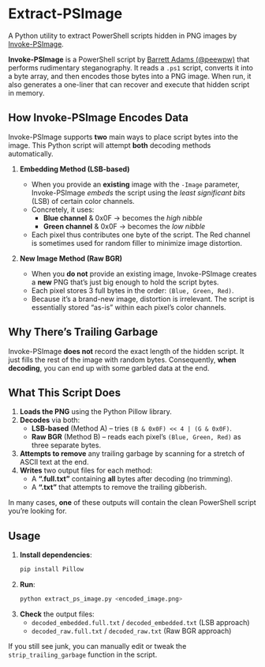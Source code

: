 # Extract-PSImage

A Python utility to extract PowerShell scripts hidden in PNG images by [Invoke-PSImage](https://github.com/peewpw/Invoke-PSImage).

**Invoke-PSImage** is a PowerShell script by [Barrett Adams (@peewpw)](https://twitter.com/peewpw) that performs rudimentary steganography. It reads a `.ps1` script, converts it into a byte array, and then encodes those bytes into a PNG image. When run, it also generates a one-liner that can recover and execute that hidden script in memory.

## How Invoke-PSImage Encodes Data

Invoke-PSImage supports **two** main ways to place script bytes into the image. This Python script will attempt **both** decoding methods automatically.

1. **Embedding Method (LSB-based)**  
   - When you provide an **existing** image with the `-Image` parameter, Invoke-PSImage *embeds* the script using the *least significant bits* (LSB) of certain color channels.  
   - Concretely, it uses:
     - **Blue channel** & 0x0F → becomes the *high nibble*  
     - **Green channel** & 0x0F → becomes the *low nibble*  
   - Each pixel thus contributes one byte of the script. The Red channel is sometimes used for random filler to minimize image distortion.

2. **New Image Method (Raw BGR)**  
   - When you **do not** provide an existing image, Invoke-PSImage creates a **new** PNG that’s just big enough to hold the script bytes.  
   - Each pixel stores 3 full bytes in the order: `(Blue, Green, Red)`.  
   - Because it’s a brand-new image, distortion is irrelevant. The script is essentially stored “as-is” within each pixel’s color channels.

## Why There’s Trailing Garbage

Invoke-PSImage **does not** record the exact length of the hidden script. It just fills the rest of the image with random bytes. Consequently, **when decoding**, you can end up with some garbled data at the end.

## What This Script Does

1. **Loads the PNG** using the Python Pillow library.  
2. **Decodes** via both:
   - **LSB-based** (Method A) – tries `(B & 0x0F) << 4 | (G & 0x0F)`.  
   - **Raw BGR** (Method B) – reads each pixel’s `(Blue, Green, Red)` as three separate bytes.  
3. **Attempts to remove** any trailing garbage by scanning for a stretch of ASCII text at the end.  
4. **Writes** two output files for each method:
   - A **“.full.txt”** containing **all** bytes after decoding (no trimming).  
   - A **“.txt”** that attempts to remove the trailing gibberish.  

In many cases, **one** of these outputs will contain the clean PowerShell script you’re looking for.

## Usage

1. **Install dependencies**:  
   ```bash
   pip install Pillow
   ```
2. **Run**:  
   ```bash
   python extract_ps_image.py <encoded_image.png>
   ```
3. **Check** the output files:  
   - `decoded_embedded.full.txt` / `decoded_embedded.txt` (LSB approach)  
   - `decoded_raw.full.txt` / `decoded_raw.txt` (Raw BGR approach)

If you still see junk, you can manually edit or tweak the `strip_trailing_garbage` function in the script.
